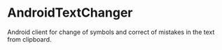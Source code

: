 # AndroidTextChanger
Android client for change of symbols and correct of mistakes in the text from clipboard.
